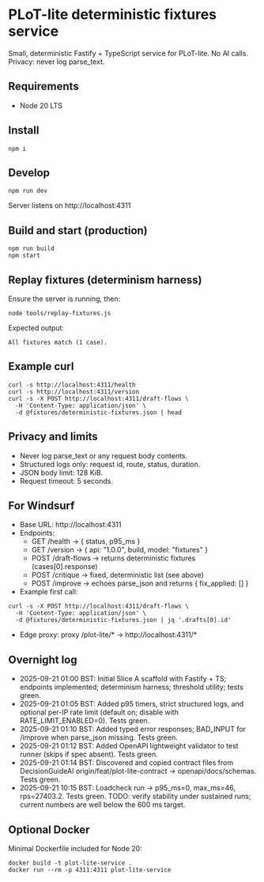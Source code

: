 # PLoT-lite deterministic fixtures service

Small, deterministic Fastify + TypeScript service for PLoT-lite. No AI calls. Privacy: never log parse_text.

## Requirements
- Node 20 LTS

## Install

```
npm i
```

## Develop

```
npm run dev
```

Server listens on http://localhost:4311

## Build and start (production)

```
npm run build
npm start
```

## Replay fixtures (determinism harness)

Ensure the server is running, then:

```
node tools/replay-fixtures.js
```

Expected output:

```
All fixtures match (1 case).
```

## Example curl

```
curl -s http://localhost:4311/health
curl -s http://localhost:4311/version
curl -s -X POST http://localhost:4311/draft-flows \
  -H 'Content-Type: application/json' \
  -d @fixtures/deterministic-fixtures.json | head
```

## Privacy and limits
- Never log parse_text or any request body contents.
- Structured logs only: request id, route, status, duration.
- JSON body limit: 128 KiB.
- Request timeout: 5 seconds.

## For Windsurf

- Base URL: http://localhost:4311
- Endpoints:
  - GET /health → { status, p95_ms }
  - GET /version → { api: "1.0.0", build, model: "fixtures" }
  - POST /draft-flows → returns deterministic fixtures (cases[0].response)
  - POST /critique → fixed, deterministic list (see above)
  - POST /improve → echoes parse_json and returns { fix_applied: [] }
- Example first call:

```
curl -s -X POST http://localhost:4311/draft-flows \
  -H 'Content-Type: application/json' \
  -d @fixtures/deterministic-fixtures.json | jq '.drafts[0].id'
```

- Edge proxy: proxy /plot-lite/* → http://localhost:4311/*

## Overnight log

- 2025-09-21 01:00 BST: Initial Slice A scaffold with Fastify + TS; endpoints implemented; determinism harness; threshold utility; tests green.
- 2025-09-21 01:05 BST: Added p95 timers, strict structured logs, and optional per-IP rate limit (default on; disable with RATE_LIMIT_ENABLED=0). Tests green.
- 2025-09-21 01:10 BST: Added typed error responses; BAD_INPUT for /improve when parse_json missing. Tests green.
- 2025-09-21 01:12 BST: Added OpenAPI lightweight validator to test runner (skips if spec absent). Tests green.
- 2025-09-21 01:14 BST: Discovered and copied contract files from DecisionGuideAI origin/feat/plot-lite-contract → openapi/docs/schemas. Tests green.
- 2025-09-21 10:15 BST: Loadcheck run → p95_ms=0, max_ms=46, rps=27403.2. Tests green. TODO: verify stability under sustained runs; current numbers are well below the 600 ms target.

## Optional Docker
Minimal Dockerfile included for Node 20:

```
docker build -t plot-lite-service .
docker run --rm -p 4311:4311 plot-lite-service
```